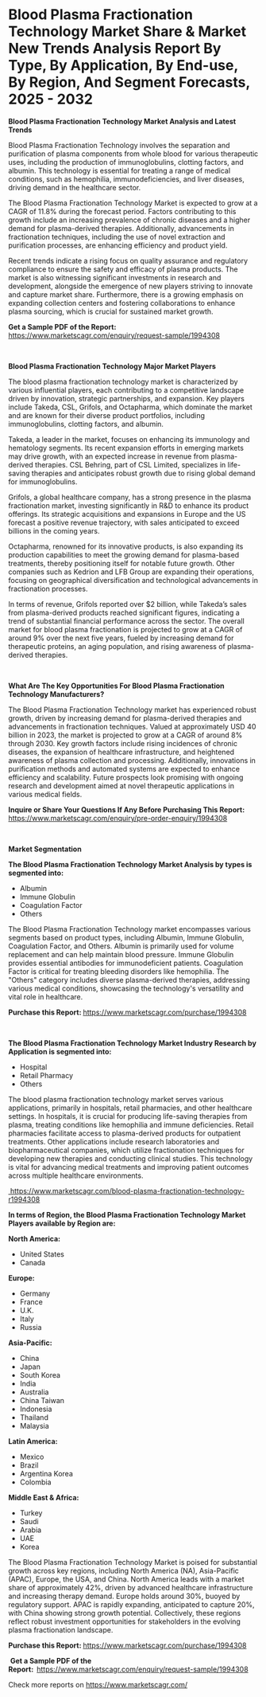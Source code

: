 <p><h1>Blood Plasma Fractionation Technology Market Share & Market New Trends Analysis Report By Type, By Application, By End-use, By Region, And Segment Forecasts, 2025 - 2032</h1></p><p><strong>Blood Plasma Fractionation Technology Market Analysis and Latest Trends</strong></p>
<p><p>Blood Plasma Fractionation Technology involves the separation and purification of plasma components from whole blood for various therapeutic uses, including the production of immunoglobulins, clotting factors, and albumin. This technology is essential for treating a range of medical conditions, such as hemophilia, immunodeficiencies, and liver diseases, driving demand in the healthcare sector.</p><p>The Blood Plasma Fractionation Technology Market is expected to grow at a CAGR of 11.8% during the forecast period. Factors contributing to this growth include an increasing prevalence of chronic diseases and a higher demand for plasma-derived therapies. Additionally, advancements in fractionation techniques, including the use of novel extraction and purification processes, are enhancing efficiency and product yield.</p><p>Recent trends indicate a rising focus on quality assurance and regulatory compliance to ensure the safety and efficacy of plasma products. The market is also witnessing significant investments in research and development, alongside the emergence of new players striving to innovate and capture market share. Furthermore, there is a growing emphasis on expanding collection centers and fostering collaborations to enhance plasma sourcing, which is crucial for sustained market growth.</p></p>
<p><strong>Get a Sample PDF of the Report:&nbsp;</strong> <a href="https://www.marketscagr.com/enquiry/request-sample/1994308?utm_campaign=2031&utm_medium=2&utm_source=Github&utm_content=ia&utm_term=03032025&utm_id=blood-plasma-fractionation-technology">https://www.marketscagr.com/enquiry/request-sample/1994308</a></p>
<p>&nbsp;</p>
<p><strong>Blood Plasma Fractionation Technology Major Market Players</strong></p>
<p><p>The blood plasma fractionation technology market is characterized by various influential players, each contributing to a competitive landscape driven by innovation, strategic partnerships, and expansion. Key players include Takeda, CSL, Grifols, and Octapharma, which dominate the market and are known for their diverse product portfolios, including immunoglobulins, clotting factors, and albumin.</p><p>Takeda, a leader in the market, focuses on enhancing its immunology and hematology segments. Its recent expansion efforts in emerging markets may drive growth, with an expected increase in revenue from plasma-derived therapies. CSL Behring, part of CSL Limited, specializes in life-saving therapies and anticipates robust growth due to rising global demand for immunoglobulins.</p><p>Grifols, a global healthcare company, has a strong presence in the plasma fractionation market, investing significantly in R&D to enhance its product offerings. Its strategic acquisitions and expansions in Europe and the US forecast a positive revenue trajectory, with sales anticipated to exceed billions in the coming years.</p><p>Octapharma, renowned for its innovative products, is also expanding its production capabilities to meet the growing demand for plasma-based treatments, thereby positioning itself for notable future growth. Other companies such as Kedrion and LFB Group are expanding their operations, focusing on geographical diversification and technological advancements in fractionation processes.</p><p>In terms of revenue, Grifols reported over $2 billion, while Takeda’s sales from plasma-derived products reached significant figures, indicating a trend of substantial financial performance across the sector. The overall market for blood plasma fractionation is projected to grow at a CAGR of around 9% over the next five years, fueled by increasing demand for therapeutic proteins, an aging population, and rising awareness of plasma-derived therapies.</p></p>
<p>&nbsp;</p>
<p><strong>What Are The Key Opportunities For Blood Plasma Fractionation Technology Manufacturers?</strong></p>
<p><p>The Blood Plasma Fractionation Technology market has experienced robust growth, driven by increasing demand for plasma-derived therapies and advancements in fractionation techniques. Valued at approximately USD 40 billion in 2023, the market is projected to grow at a CAGR of around 8% through 2030. Key growth factors include rising incidences of chronic diseases, the expansion of healthcare infrastructure, and heightened awareness of plasma collection and processing. Additionally, innovations in purification methods and automated systems are expected to enhance efficiency and scalability. Future prospects look promising with ongoing research and development aimed at novel therapeutic applications in various medical fields.</p></p>
<p><strong>Inquire or Share Your Questions If Any Before Purchasing This Report:</strong> <a href="https://www.marketscagr.com/enquiry/pre-order-enquiry/1994308?utm_campaign=2031&utm_medium=2&utm_source=Github&utm_content=ia&utm_term=03032025&utm_id=blood-plasma-fractionation-technology">https://www.marketscagr.com/enquiry/pre-order-enquiry/1994308</a></p>
<p>&nbsp;</p>
<p><strong>Market Segmentation</strong></p>
<p><strong>The Blood Plasma Fractionation Technology Market Analysis by types is segmented into:</strong></p>
<p><ul><li>Albumin</li><li>Immune Globulin</li><li>Coagulation Factor</li><li>Others</li></ul></p>
<p><p>The Blood Plasma Fractionation Technology market encompasses various segments based on product types, including Albumin, Immune Globulin, Coagulation Factor, and Others. Albumin is primarily used for volume replacement and can help maintain blood pressure. Immune Globulin provides essential antibodies for immunodeficient patients. Coagulation Factor is critical for treating bleeding disorders like hemophilia. The "Others" category includes diverse plasma-derived therapies, addressing various medical conditions, showcasing the technology's versatility and vital role in healthcare.</p></p>
<p><strong>Purchase this Report:&nbsp;</strong><a href="https://www.marketscagr.com/purchase/1994308?utm_campaign=2031&utm_medium=2&utm_source=Github&utm_content=ia&utm_term=03032025&utm_id=blood-plasma-fractionation-technology">https://www.marketscagr.com/purchase/1994308</a></p>
<p>&nbsp;</p>
<p><strong>The Blood Plasma Fractionation Technology Market Industry Research by Application is segmented into:</strong></p>
<p><ul><li>Hospital</li><li>Retail Pharmacy</li><li>Others</li></ul></p>
<p><p>The blood plasma fractionation technology market serves various applications, primarily in hospitals, retail pharmacies, and other healthcare settings. In hospitals, it is crucial for producing life-saving therapies from plasma, treating conditions like hemophilia and immune deficiencies. Retail pharmacies facilitate access to plasma-derived products for outpatient treatments. Other applications include research laboratories and biopharmaceutical companies, which utilize fractionation techniques for developing new therapies and conducting clinical studies. This technology is vital for advancing medical treatments and improving patient outcomes across multiple healthcare environments.</p></p>
<p><a href="https://www.marketscagr.com/blood-plasma-fractionation-technology-r1994308?utm_campaign=2031&utm_medium=2&utm_source=Github&utm_content=ia&utm_term=03032025&utm_id=blood-plasma-fractionation-technology">&nbsp;https://www.marketscagr.com/blood-plasma-fractionation-technology-r1994308</a></p>
<p><strong>In terms of Region, the Blood Plasma Fractionation Technology Market Players available by Region are:</strong></p>
<p>
    <p> <strong> North America: </strong>
        <ul>
            <li>United States</li>
            <li>Canada</li>
        </ul>
        </p> 
    <p> <strong> Europe: </strong>
        <ul>
            <li>Germany</li>
            <li>France</li>
            <li>U.K.</li>
            <li>Italy</li>
            <li>Russia</li>
        </ul>
        </p> 
    <p> <strong> Asia-Pacific: </strong>
        <ul>
            <li>China</li>
            <li>Japan</li>
            <li>South Korea</li>
            <li>India</li>
            <li>Australia</li>
            <li>China Taiwan</li>
            <li>Indonesia</li>
            <li>Thailand</li>
            <li>Malaysia</li>
        </ul>
        </p> 
    <p> <strong> Latin America: </strong>
        <ul>
            <li>Mexico</li>
            <li>Brazil</li>
            <li>Argentina Korea</li>
            <li>Colombia</li>
        </ul>
        </p> 
    <p> <strong> Middle East & Africa: </strong>
        <ul>
            <li>Turkey</li>
            <li>Saudi</li>
            <li>Arabia</li>
            <li>UAE</li>
            <li>Korea</li>
        </ul>
    </p>
    </p>
<p><p>The Blood Plasma Fractionation Technology Market is poised for substantial growth across key regions, including North America (NA), Asia-Pacific (APAC), Europe, the USA, and China. North America leads with a market share of approximately 42%, driven by advanced healthcare infrastructure and increasing therapy demand. Europe holds around 30%, buoyed by regulatory support. APAC is rapidly expanding, anticipated to capture 20%, with China showing strong growth potential. Collectively, these regions reflect robust investment opportunities for stakeholders in the evolving plasma fractionation landscape.</p></p>
<p><strong>Purchase this Report: </strong><a href="https://www.marketscagr.com/purchase/1994308?utm_campaign=2031&utm_medium=2&utm_source=Github&utm_content=ia&utm_term=03032025&utm_id=blood-plasma-fractionation-technology">https://www.marketscagr.com/purchase/1994308</a></p>
<p>&nbsp;<strong>Get a Sample PDF of the Report:&nbsp;&nbsp;</strong><a href="https://www.marketscagr.com/enquiry/request-sample/1994308?utm_campaign=2031&utm_medium=2&utm_source=Github&utm_content=ia&utm_term=03032025&utm_id=blood-plasma-fractionation-technology">https://www.marketscagr.com/enquiry/request-sample/1994308</a></p>
<p><strong></strong></p>
<p>Check more reports on <a href="https://www.marketscagr.com/?utm_campaign=2031&utm_medium=2&utm_source=Github&utm_content=ia&utm_term=03032025&utm_id=blood-plasma-fractionation-technology">https://www.marketscagr.com/</a></p>
